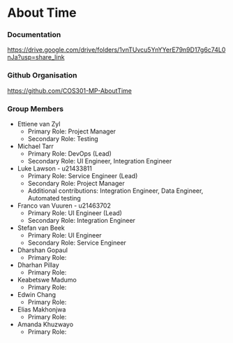 
# About Time

### Documentation
https://drive.google.com/drive/folders/1vnTUvcu5YnYYerE79n9D17g6c74L0nJa?usp=share_link

### Github Organisation
https://github.com/COS301-MP-AboutTime

### Group Members
* Ettiene van Zyl
    * Primary Role: Project Manager
    * Secondary Role: Testing
* Michael Tarr
    * Primary Role: DevOps (Lead)
    * Secondary Role: UI Engineer, Integration Engineer
* Luke Lawson - u21433811
    * Primary Role: Service Engineer (Lead)
    * Secondary Role: Project Manager
    * Additional contributions: Integration Engineer, Data Engineer, Automated testing
* Franco van Vuuren - u21463702
    * Primary Role: UI Engineer (Lead)
    * Secondary Role: Integration Engineer
* Stefan van Beek
    * Primary Role: UI Engineer
    * Secondary Role: Service Engineer
* Dharshan Gopaul
    * Primary Role: 
* Dharhan Pillay
    * Primary Role: 
* Keabetswe Madumo
    * Primary Role: 
* Edwin Chang
    * Primary Role: 
* Elias Makhonjwa
    * Primary Role: 
* Amanda Khuzwayo
    * Primary Role: 

